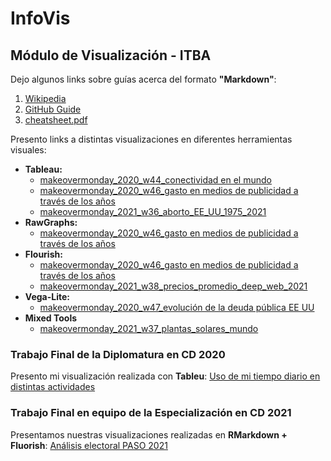 # InfoVis
## Módulo de Visualización - ITBA

Dejo algunos links sobre guías acerca del formato **"Markdown"**:
1. [Wikipedia](https://es.wikipedia.org/wiki/Markdown)
2. [GitHub Guide](https://guides.github.com/features/mastering-markdown/)
3. [cheatsheet.pdf](https://guides.github.com/pdfs/markdown-cheatsheet-online.pdf)


Presento links a distintas visualizaciones en diferentes herramientas visuales:
* **Tableau:**
  * [makeovermonday_2020_w44_conectividad en el mundo](https://juanignaciosolis.github.io/infovis/mom_2020_w44_tableu.html)
  * [makeovermonday_2020_w46_gasto en medios de publicidad a través de los años](https://juanignaciosolis.github.io/infovis/mom_2020_w46_tableu.html)
  * [makeovermonday_2021_w36_aborto_EE_UU_1975_2021](https://juanignaciosolis.github.io/infovis/mom_2021_w36_tableu.html)
* **RawGraphs:** 
  * [makeovermonday_2020_w46_gasto en medios de publicidad a través de los años](https://juanignaciosolis.github.io/infovis/mom_2020_w46_rawgraph.html)
* **Flourish:** 
  * [makeovermonday_2020_w46_gasto en medios de publicidad a través de los años](https://juanignaciosolis.github.io/infovis/mom_2020_w44_flourish.html)
  * [makeovermonday_2021_w38_precios_promedio_deep_web_2021](https://juanignaciosolis.github.io/infovis/mom_2021_w38_fluorish.html)
* **Vega-Lite:** 
  * [makeovermonday_2020_w47_evolución de la deuda pública EE UU](https://juanignaciosolis.github.io/infovis/mom_2020_w47_vlite.html)
* **Mixed Tools** 
  * [makeovermonday_2021_w37_plantas_solares_mundo](https://juanignaciosolis.github.io/infovis/mom_2021_w37_mix.html)
### Trabajo Final de la Diplomatura en CD 2020

Presento mi visualización realizada con **Tableu**: [Uso de mi tiempo diario en distintas actividades](https://juanignaciosolis.github.io/infovis/uso_tiempo_diario_tableu.html)

### Trabajo Final en equipo de la Especialización en CD 2021  

Presentamos nuestras visualizaciones realizadas en **RMarkdown + Fluorish**: [Análisis electoral PASO 2021](https://juanignaciosolis.github.io/infovis/trabajo_final_2021.html)
